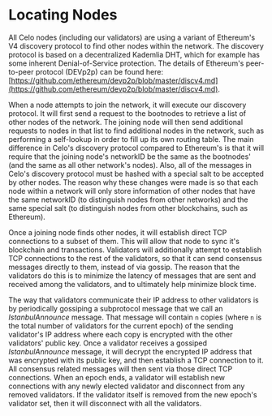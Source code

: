 # Locating Nodes

All Celo nodes \(including our validators\) are using a variant of Ethereum's V4 discovery protocol to find other nodes within the network. The discovery protocol is based on a decentralized Kademlia DHT, which for example has some inherent Denial-of-Service protection. The details of Ethereum's peer-to-peer protocol (DEVp2p) can be found here: [https://github.com/ethereum/devp2p/blob/master/discv4.md](https://github.com/ethereum/devp2p/blob/master/discv4.md).

When a node attempts to join the network, it will execute our discovery protocol. It will first send a request to the bootnodes to retrieve a list of other nodes of the network. The joining node will then send additional requests to nodes in that list to find additional nodes in the network, such as performing a self-lookup in order to fill up its own routing table. The main difference in Celo's discovery protocol compared to Ethereum's is that it will require that the joining node's networkID be the same as the bootnodes' \(and the same as all other network's nodes\). Also, all of the messages in Celo's discovery protocol must be hashed with a special salt to be accepted by other nodes. The reason why these changes were made is so that each node within a network will only store information of other nodes that have the same networkID (to distinguish nodes from other networks) and the same special salt \(to distinguish nodes from other blockchains, such as Ethereum\).

Once a joining node finds other nodes, it will establish direct TCP connections to a subset of them. This will allow that node to sync it's blockchain and transactions. Validators will additionally attempt to establish TCP connections to the rest of the validators, so that it can send consensus messages directly to them, instead of via gossip. The reason that the validators do this is to minimize the latency of messages that are sent and received among the validators, and to ultimately help minimize block time.

The way that validators communicate their IP address to other validators is by periodically gossiping a subprotocol message that we call an _IstanbulAnnounce_ message. That message will contain `n` copies (where `n` is the total number of validators for the current epoch) of the sending validator's IP address where each copy is encrypted with the other validators' public key. Once a validator receives a gossiped _IstanbulAnnounce_ message, it will decrypt the encrypted IP address that was encrypted with its public key, and then establish a TCP connection to it. All consensus related messages will then sent via those direct TCP connections. When an epoch ends, a validator will establish new connections with any newly elected validator and disconnect from any removed validators. If the validator itself is removed from the new epoch's validator set, then it will disconnect with all the validators.
